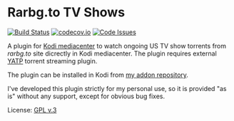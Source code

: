 Rarbg.to TV Shows
===

[![Build Status](https://travis-ci.org/romanvm/kodi.rarbg.svg?branch=master)](https://travis-ci.org/romanvm/kodi.rarbg)
[![codecov.io](https://codecov.io/github/romanvm/kodi.rarbg/coverage.svg?branch=master)](https://codecov.io/github/romanvm/kodi.rarbg?branch=master)
[![Code Issues](https://www.quantifiedcode.com/api/v1/project/b23580f312b9461fa74dfdc40e443417/badge.svg)](https://www.quantifiedcode.com/app/project/b23580f312b9461fa74dfdc40e443417)

A plugin for [Kodi mediacenter](www.kodi.tv) to watch ongoing US TV show torrents from *rarbg.to* site
dicrectly in Kodi mediacenter.
The plugin requires external [YATP](https://github.com/romanvm/kodi.yatp) torrent streaming plugin.

The plugin can be installed in Kodi from [my addon repository](https://github.com/romanvm/kodi_repo).

I've developed this plugin strictly for my personal use, so it is provided "as is" without any support,
except for obvious bug fixes.

License: [GPL v.3](http://www.gnu.org/licenses/gpl-3.0.en.html)
